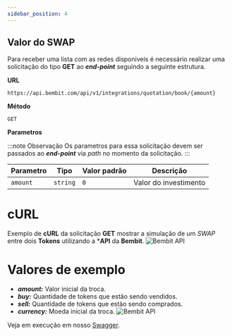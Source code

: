 ```yaml
---
sidebar_position: 4
---
```


## Valor do SWAP

Para receber uma lista com as redes disponiveis é necessário realizar uma solicitação do tipo **GET** ao ***end-point*** seguindo a seguinte estrutura.

**URL**
```
https://api.bembit.com/api/v1/integrations/quotation/book/{amount}
``` 

**Método**

```
GET
```

**Parametros** 

:::note Observação
Os parametros para essa solicitação devem ser passados ao ***end-point*** via *path* no momento da solicitação.
:::


| Parametro | Tipo | Valor padrão | Descrição |
| --------- | ---- | ------------ | --------- |
| `amount` | `string` | `0` | Valor do investimento |

# cURL

Exemplo de **cURL** da solicitação **GET** mostrar a simulação de um *SWAP* entre dois **Tokens** utilizando a ***API** da **Bembit**.
![Bembit API](/img/bembit_api_swap_value_curl.png "cURL")

# Valores de exemplo

- ***amount:*** Valor inicial da troca.
- ***buy:*** Quantidade de tokens que estão sendo vendidos.
- ***sell:*** Quantidade de tokens que estão sendo comprados.
- ***currency:*** Moeda inicial da troca.
![Bembit API](/img/bembit_api_swap_value_example_values.png "cURL")

Veja em execução em nosso [Swagger](https://api.bembit.com/docs/#/Quotation/get_quotation_book__amount_).